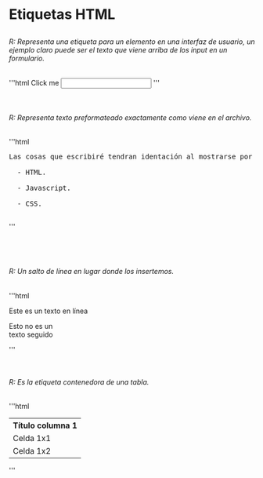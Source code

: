 # Etiquetas HTML

## <label></label>
###### R: Representa una etiqueta para un elemento en una interfaz de usuario, un ejemplo claro puede ser el texto que viene arriba de los input en un formulario.
'''html
<label for="Name">Click me</label>
<input type="text" id="Name" name="Name" />
'''

## <pre></pre>
###### R: Representa texto preformateado exactamente como viene en el archivo.

'''html
<pre>Las cosas que escribiré tendran identación al mostrarse por la etiqueta pre:

  - HTML.

  - Javascript.

  - CSS.

</pre>
'''

## <br/>
###### R: Un salto de línea en lugar donde los insertemos.

'''html
<p>Este es un texto en línea</p>
<p>Esto no es un <br/> texto seguido</p>
'''

## <table></table>
###### R: Es la etiqueta contenedora de una tabla.

'''html
<table>
  <!-- Cabecera -->
  <tr>
    <th>Título columna 1</th>   <!-- Celda de cabecera de la columna 1 -->
  </tr>
  <!-- Primera fila -->
  <tr>
    <td>Celda 1x1</td>    <!-- Primera celda de la primera fila -->
  </tr>
  <!-- Segunda fila -->
  <tr>
    <td>Celda 1x2</td>    <!-- Primera celda de la segunda fila -->
  </tr>
</table>
'''